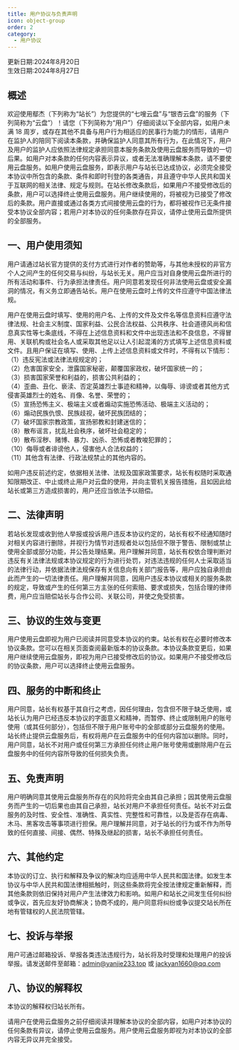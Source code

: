 ```yaml
---
title: 用户协议与负责声明
icon: object-group
order: 2
category:
  - 用户协议
---
```


更新日期:2024年8月20日   
生效日期:2024年8月27日   

## 概述

欢迎使用鄢杰（下列称为“站长”）为您提供的“七嗖云盘”与“银杏云盘”的服务（下列简称为“云盘”）！请您（下列简称为“用户”）仔细阅读以下全部内容，如用户未满 18 周岁，或存在其他不具备与用户行为相适应的民事行为能力的情形，请用户在监护人的陪同下阅读本条款，并确保监护人同意其所有行为，在此情况下，用户及用户的监护人应依照法律规定承担同意本服务条款及使用云盘服务而导致的一切后果。如用户对本条款的任何内容表示异议，或者无法准确理解本条款，请不要使用云盘服务。如用户使用云盘服务，即表示用户与站长已达成协议，必须完全接受本协议中所包含的条款、条件和即时刊登的各类通告，并且遵守中华人民共和国关于互联网的相关法律、规定与规则。在站长修改条款后，如果用户不接受修改后的条款，用户可以选择终止使用云盘服务。用户继续使用的，将被视为已接受了修改后的条款。用户直接或通过各类方式间接使用云盘的行为，都将被视作已无条件接受本协议全部内容；若用户对本协议的任何条款存在异议，请停止使用云盘所提供的全部服务。   

## 一、用户使用须知

用户请通过站长官方提供的支付方式进行对作者的赞助等，与其他未授权的非官方个人之间产生的任何交易与纠纷，与站长无关。用户应当对自身使用云盘所进行的所有活动和事件、行为承担法律责任。用户同意若发现任何非法使用云盘或安全漏洞的情况，有义务立即通告站长。用户在使用云盘时上传的文件应遵守中国法律法规。   

用户在使用云盘时填写、使用的用户名、上传的文件及文件名等信息资料应遵守法律法规、社会主义制度、国家利益、公民合法权益、公共秩序、社会道德风尚和信息真实性等七条底线，不得在上述信息资料和文件中出现违法和不良信息，不得冒用、关联机构或社会名人或采取其他足以让人引起混淆的方式填写上述信息资料或文件。且用户保证在填写、使用、上传上述信息资料或文件时，不得有以下情形：      
（1）违反宪法或法律法规规定的；   
（2）危害国家安全，泄露国家秘密，颠覆国家政权，破坏国家统一的；   
（3）损害国家荣誉和利益的，损害公共利益的；   
（4）歪曲、丑化、亵渎、否定英雄烈士事迹和精神，以侮辱、诽谤或者其他方式侵害英雄烈士的姓名、肖像、名誉、荣誉的；   
（5）宣扬恐怖主义、极端主义或者煽动实施恐怖活动、极端主义活动的；   
（6）煽动民族仇恨、民族歧视，破坏民族团结的；   
（7）破坏国家宗教政策，宣扬邪教和封建迷信的；   
（8）散布谣言，扰乱社会秩序，破坏社会稳定的；   
（9）散布淫秽、赌博、暴力、凶杀、恐怖或者教唆犯罪的；   
（10）侮辱或者诽谤他人，侵害他人合法权益的；   
（11）其他含有法律、行政法规禁止的其他内容的。   

如用户违反前述约定，依据相关法律、法规及国家政策要求，站长有权随时采取通知限期改正、中止或终止用户对云盘的使用，并向主管机关报告措施，且如因此给站长或第三方造成损害的，用户还应当依法予以赔偿。   

## 二、法律声明

若站长发现或收到他人举报或投诉用户违反本协议约定的，站长有权不经通知随时对相关内容进行删除，并视行为情节对违规者处以包括但不限于警告、限制或禁止使用全部或部分功能，并公告处理结果。用户理解并同意，站长有权依合理判断对违反有关法律法规或本协议规定的行为进行处罚，对违法违规的任何人士采取适当的法律行动，并依据法律法规保存有关信息向有关部门报告等，用户应独自承担由此而产生的一切法律责任。用户理解并同意，因用户违反本协议或相关的服务条款的规定，导致或产生的任何第三方主张的任何索赔、要求或损失，包括合理的律师费，用户应当赔偿站长与合作公司、关联公司，并使之免受损害。    

## 三、协议的生效与变更

用户使用云盘即视为用户已阅读并同意受本协议的约束。站长有权在必要时修改本协议条款。您可以在相关页面查阅最新版本的协议条款。本协议条款变更后，如果用户继续使用云盘服务，即视为用户已接受修改后的协议。如果用户不接受修改后的协议条款，用户可以选择终止使用云盘服务。   

## 四、服务的中断和终止

用户同意，站长有权基于其自行之考虑，因任何理由，包含但不限于缺乏使用，或站长认为用户已经违反本协议的字面意义和精神，而暂停、终止或限制用户的账号使用（或其任何部分），包括但不限于用户账号中的全部或部分云盘服务的使用。站长终止提供云盘服务后，有权将用户在云盘服务中的任何内容加以删除。同时，用户同意，站长不对用户或任何第三方承担任何终止用户账号使用或删除用户在云盘服务中的任何内容所导致的任何损失负责。   

## 五、免责声明

用户明确同意其使用云盘服务所存在的风险将完全由其自己承担；因其使用云盘服务而产生的一切后果也由其自己承担，站长对用户不承担任何责任。站长不对云盘服务的及时性、安全性、准确性、真实性、完整性和可靠性，以及是否存在病毒、木马、黑客攻击等事项进行担保。用户理解并同意，对于站长的行为或不作为所导致的任何直接、间接、偶然、特殊及继起的损害，站长不承担任何责任。    

## 六、其他约定

本协议的订立、执行和解释及争议的解决均应适用中华人民共和国法律。如发生本协议与中华人民共和国法律相抵触时，则这些条款将完全按法律规定重新解释，而其他条款则依旧保持对用户产生法律效力和影响。如用户和站长之间发生任何纠纷或争议，首先应友好协商解决；协商不成的，用户同意将纠纷或争议提交站长所在地有管辖权的人民法院管辖。   

## 七、投诉与举报
用户可通过邮箱投诉、举报各类违法违规行为，站长将及时受理和处理用户的投诉举报。请发送邮件至邮箱：[admin@yanjie233.top](mailto:admin@yanjie233.top) 或 [jackyan1660@qq.com](mailto:jackyan1660@qq.com)  

## 八、协议的解释权

本协议的解释权归站长所有。  

请用户在使用云盘服务之前仔细阅读并理解本协议的全部内容，如用户对本协议的任何条款有异议，请停止使用云盘服务。用户使用云盘服务即视为对本协议的全部内容无异议并完全接受。   